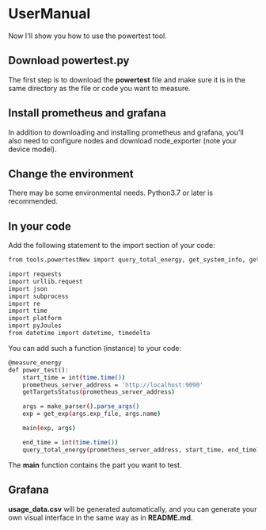 # UserManual

Now I'll show you how to use the powertest tool.

## Download powertest.py

The first step is to download the **powertest** file and make sure it is in the same directory as the file or code you want to measure.

## Install prometheus and grafana

In addition to downloading and installing prometheus and grafana, you'll also need to configure nodes and download node_exporter (note your device model).

## Change the environment

There may be some environmental needs. Python3.7 or later is recommended. 

## In your code

Add the following statement to the import section of your code:

```bash
from tools.powertestNew import query_total_energy, get_system_info, getTargetsStatus
```

```bash
import requests
import urllib.request
import json
import subprocess
import re
import time
import platform
import pyJoules
from datetime import datetime, timedelta
```

You can add such a function (instance) to your code:
```bash
@measure_energy
def power_test():
    start_time = int(time.time())
    prometheus_server_address = 'http://localhost:9090'
    getTargetsStatus(prometheus_server_address)

    args = make_parser().parse_args()
    exp = get_exp(args.exp_file, args.name)

    main(exp, args)

    end_time = int(time.time())
    query_total_energy(prometheus_server_address, start_time, end_time)
```
The **main** function contains the part you want to test.

## Grafana
**usage_data.csv** will be generated automatically, and you can generate your own visual interface in the same way as in **README.md**.

